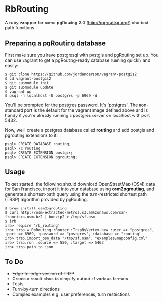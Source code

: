 # RbRouting

A ruby wrapper for some pgRouting 2.0 (http://pgrouting.org/) shortest-path functions

## Preparing a pgRouting database

First make sure you have postgresql with postgis and pgRouting set up. You can use vagrant to get a pgRouting-ready database running quickly and easily:

    $ git clone https://github.com/jordanderson/vagrant-postgis2
    $ cd vagrant-postgis2
    $ git submodule init
    $ git submodule update
    $ vagrant up
    $ psql -h localhost -U postgres -p 6969 -W 

You'll be prompted for the postgres password. It's 'postgres'. The non-standard port is the default for the vagrant image defined above and is handy if you're already running a postgres server on localhost with port 5432. 

Now, we'll create a postgres database called **routing** and add postgis and pgrouting extensions to it:

    psql> CREATE DATABASE routing;
    psql> \c routing
    psql> CREATE EXTENSION postgis;
    psql> CREATE EXTENSION pgrouting; 

## Usage

To get started, the following should download OpenStreetMap (OSM) data for San Francisco, import it into your database using **osm2pgrouting**, and generate a shortest-path query using the turn-restricted shortest path (TRSP) algorithm provided by pgRouting.

    $ brew install osm2pgrouting
    $ curl http://osm-extracted-metros.s3.amazonaws.com/san-francisco.osm.bz2 | bunzip2 > /tmp/sf.osm
    $ irb
    irb> require 'rb_routing'
    irb> trsp = RbRouting::Router::TrspByVertex.new :user => "postgres", :port => 6969, :password => "postgres", :database => "routing"
    irb> trsp.import_osm_data "/tmp/sf.osm", "examples/mapconfig.xml"
    irb> trsp.run :source => 550, :target => 5463
    irb> trsp.path.to_json

## To Do

- ~~Edge-to-edge version of TRSP~~
- ~~Create a result class to simplify output of various formats~~
- Tests
- Turn-by-turn directions
- Complex examples e.g. user preferences, turn restrictions

